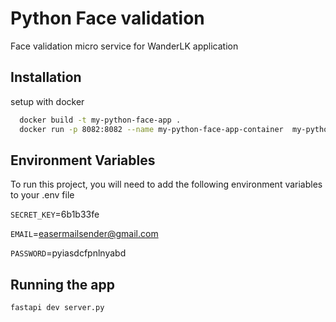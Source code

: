 
# Python Face validation

Face validation micro service for WanderLK application




## Installation

setup with docker 

```bash
  docker build -t my-python-face-app .
  docker run -p 8082:8082 --name my-python-face-app-container  my-python-face-app
```
    
## Environment Variables

To run this project, you will need to add the following environment variables to your .env file

`SECRET_KEY`=6b1b33fe

`EMAIL`=easermailsender@gmail.com

`PASSWORD`=pyiasdcfpnlnyabd


## Running the app

```bash
fastapi dev server.py
```
